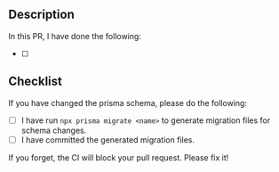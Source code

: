 ## Description

In this PR, I have done the following:

- [ ]
  
## Checklist

If you have changed the prisma schema, please do the following:

- [ ] I have run `npx prisma migrate <name>` to generate migration files for schema changes.
- [ ] I have committed the generated migration files.

If you forget, the CI will block your pull request. Please fix it!
